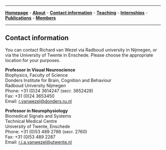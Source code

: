 

--------------------------------------
[**Homepage**](https://van-wezel.github.io/personalsite/) - [**About**](https://van-wezel.github.io/personalsite/about.html) - [**Contact information**](https://van-wezel.github.io/personalsite/contact.html) - [**Teaching**](https://van-wezel.github.io/personalsite/teaching.html) - [**Internships**](https://van-wezel.github.io/personalsite/internships.html) - [**Publications**](https://van-wezel.github.io/personalsite/publications.html) - [**Members**](https://van-wezel.github.io/personalsite/members.html) 

-------------------------------------------


## Contact information

You can contact Richard van Wezel via Radboud university in Nijmegen, or via the University of Twente in Enschede. Please choose the appropriate location for your purposes.

**Professor in Visual Neuroscience**  
Biophysics, Faculty of Science  
Donders Institute for Brain, Cognition and Behaviour  
Radboud University Nijmegen  
Phone:    +31 (0)24 3614247 (secr. 3652428)  
Fax:      +31 (0)24 3653450  
Email:    r.vanwezel@donders.ru.nl  


**Professor in Neurophysiology**  
Biomedical Signals and Systems   
Technical Medical Centre  
University of Twente, Enschede  
Phone:     +31 (0)53 489 2786  (secr. 2760)  
Fax:       +31 (0)53 489 2287   
Email:     r.j.a.vanwezel@utwente.nl  
